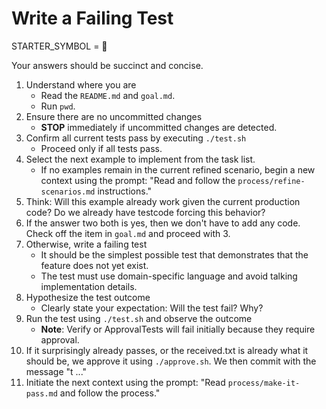 # Write a Failing Test

STARTER_SYMBOL = 🔴

Your answers should be succinct and concise.

1. Understand where you are
    - Read the `README.md` and `goal.md`.
    - Run `pwd`.
2. Ensure there are no uncommitted changes
    - **STOP** immediately if uncommitted changes are detected.
3. Confirm all current tests pass by executing `./test.sh`
    - Proceed only if all tests pass.
4. Select the next example to implement from the task list.
    - If no examples remain in the current refined scenario, begin a new context using the prompt: "Read and follow the `process/refine-scenarios.md` instructions."
5. Think: Will this example already work given the current production code? Do we already have testcode forcing this behavior?
6. If the answer two both is yes, then we don't have to add any code. Check off the item in `goal.md` and proceed with 3. 
7. Otherwise, write a failing test
    - It should be the simplest possible test that demonstrates that the feature does not yet exist.
    - The test must use domain-specific language and avoid talking implementation details.
8. Hypothesize the test outcome
    - Clearly state your expectation: Will the test fail? Why?
9. Run the test using `./test.sh` and observe the outcome
    - **Note**: Verify or ApprovalTests will fail initially because they require approval.
10. If it surprisingly already passes, or the received.txt is already what it should be, we approve it using `./approve.sh`. We then commit with the message "t ..."
11. Initiate the next context using the prompt: "Read `process/make-it-pass.md` and follow the process."
